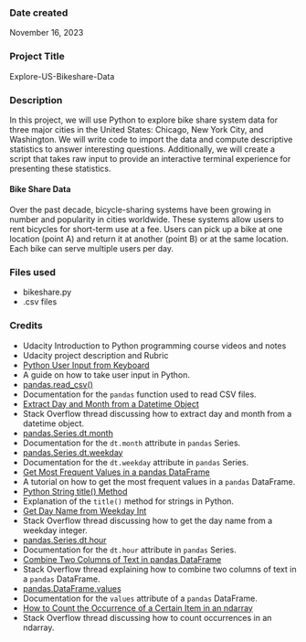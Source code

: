 ### Date created
November 16, 2023

### Project Title
Explore-US-Bikeshare-Data

### Description
In this project, we will use Python to explore bike share system data
for three major cities in the United States: Chicago, New York City,
and Washington. We will write code to import the data and compute
descriptive statistics to answer interesting questions. Additionally,
we will create a script that takes raw input to provide an interactive
terminal experience for presenting these statistics.

#### Bike Share Data
Over the past decade, bicycle-sharing systems have been growing in
number and popularity in cities worldwide. These systems allow users
to rent bicycles for short-term use at a fee. Users can pick up a bike
at one location (point A) and return it at another (point B) or at the
same location. Each bike can serve multiple users per day.

### Files used
- bikeshare.py
- .csv files

### Credits
- Udacity Introduction to Python programming course videos and notes
- Udacity project description and Rubric
- [Python User Input from
Keyboard](https://www.askpython.com/python/examples/python-user-input#:~:text=Python%20User%20Input%20from%20Keyboard%20%E2%80%93%20input%20%28%29,for%20the%20user%20input.%20...)
- A guide on how to take user input in Python.
- [pandas.read_csv()](https://pandas.pydata.org/pandas-docs/stable/reference/api/pandas.read_csv.html)
- Documentation for the `pandas` function used to read CSV files.
- [Extract Day and Month from a Datetime
Object](https://stackoverflow.com/questions/51603690/extract-day-and-month-from-a-datetime-object)
- Stack Overflow thread discussing how to extract day and month from a
datetime object.
- [pandas.Series.dt.month](https://pandas.pydata.org/pandas-docs/stable/reference/api/pandas.Series.dt.month.html)
- Documentation for the `dt.month` attribute in `pandas` Series.
- [pandas.Series.dt.weekday](https://pandas.pydata.org/docs/reference/api/pandas.Series.dt.weekday.html)
- Documentation for the `dt.weekday` attribute in `pandas` Series.
- [Get Most Frequent Values in a pandas
DataFrame](https://datascientyst.com/get-most-frequent-values-pandas-dataframe/#:~:text=To%20get%20the%20most%20frequent,value%20that%20appears%20most%20often.)
- A tutorial on how to get the most frequent values in a `pandas`
DataFrame.
- [Python String title()
Method](https://www.tutorialspoint.com/python/string_title.htm#:~:text=Python%20String%20title%20%28%29%20Method%201%20Description.%20Python,shows%20the%20usage%20of%20title%20%28%29%20method.)
- Explanation of the `title()` method for strings in Python.
- [Get Day Name from Weekday
Int](https://stackoverflow.com/questions/36341484/get-day-name-from-weekday-int)
- Stack Overflow thread discussing how to get the day name from a
weekday integer.
- [pandas.Series.dt.hour](https://pandas.pydata.org/docs/reference/api/pandas.Series.dt.hour.html)
- Documentation for the `dt.hour` attribute in `pandas` Series.
- [Combine Two Columns of Text in pandas
DataFrame](https://stackoverflow.com/questions/19377969/how-to-count-the-occurrence-of-certain-item-in-an-ndarray)
- Stack Overflow thread explaining how to combine two columns of text
in a `pandas` DataFrame.
- [pandas.DataFrame.values](https://pandas.pydata.org/docs/reference/api/pandas.DataFrame.values.html)
- Documentation for the `values` attribute of a `pandas` DataFrame.
- [How to Count the Occurrence of a Certain Item in an
ndarray](https://stackoverflow.com/questions/28663856/how-to-count-the-occurrence-of-certain-item-in-an-ndarray)
- Stack Overflow thread discussing how to count occurrences in an
ndarray.
